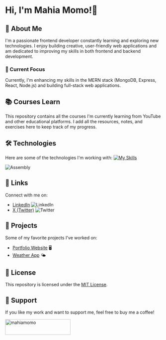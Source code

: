# Hi, I'm Mahia Momo!👋

## 🚀 About Me
I'm a passionate frontend developer constantly learning and exploring new technologies. I enjoy building creative, user-friendly web applications and am dedicated to improving my skills in both frontend and backend development. 

### 🎯 Current Focus
Currently, I'm enhancing my skills in the MERN stack (MongoDB, Express, React, Node.js) and building full-stack web applications.

## 📚 Courses Learn
This repository contains all the courses I'm currently learning from YouTube and other educational platforms. I add all the resources, notes, and exercises here to keep track of my progress.

## 🛠 Technologies
Here are some of the technologies I'm working with:
[![My Skills](https://skillicons.dev/icons?i=html,css,js,tailwindcss,scss,c,cpp,python,django,react,nodejs,express,mongodb)](https://skillicons.dev)

![Assembly](https://img.shields.io/badge/Assembly-Language-blue.svg)

## 🔗 Links
Connect with me on:
- [LinkedIn](https://www.linkedin.com/in/mahiamomo12/) ![LinkedIn](https://img.shields.io/badge/LinkedIn-0A66C2?style=for-the-badge&logo=linkedin&logoColor=white)
- [X (Twitter)](https://x.com/mahiamomo?mx=2) ![Twitter](https://img.shields.io/badge/X-1DA1F2?style=for-the-badge&logo=twitter&logoColor=white)

## 📂 Projects
Some of my favorite projects I've worked on:
- [Portfolio Website](https://github.com/mahiamOmO/portfolio) 🖥️
- [Weather App](https://github.com/mahiamOmO/weather-app) 🌤️  

## 📝 License
This repository is licensed under the [MIT License](https://choosealicense.com/licenses/mit/).

## 💬 Support
If you like my work and want to support me, feel free to buy me a coffee!

<a href="https://www.buymeacoffee.com/mahiamomo"> <img align="left" src="https://cdn.buymeacoffee.com/buttons/v2/default-yellow.png" height="50" width="210" alt="mahiamomo" /></a>
